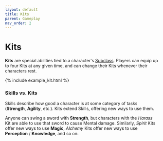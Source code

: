 ```yaml
---
layout: default
title: Kits
parent: Gameplay
nav_order: 2
---
```


# Kits

**Kits** are special abilities tied to a character's [Subclass](../classes/subclasses.html). Players can equip up to four Kits at any given time, and can change their Kits whenever their characters rest.

{% include example_kit.html %}

### Skills vs. Kits

Skills describe how good a character is at some category of tasks (**<span style="color: {{ site.soldier_color }}">Strength</span>**, **<span style="color: {{ site.scoundrel_color }}">Agility</span>**, etc.). Kits extend Skills, offering new ways to use them.

Anyone can swing a sword with **<span style="color: {{ site.soldier_color }}">Strength</span>**, but characters with the _Harass_ Kit are able to use that sword to cause Mental damage. Similarly, _Spirit_ Kits offer new ways to use **<span style="color: {{ site.mage_color }}">Magic</span>**, _Alchemy_ Kits offer new ways to use **<span style="color: {{ site.alchemist_color }}">Perception</span>** / **<span style="color:{{ site.alchemist_color }}">Knowledge</span>**, and so on.
